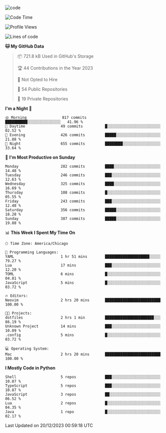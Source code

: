 
<!--
**liuyaanng/liuyaanng** is a ✨ _special_ ✨ repository because its `README.md` (this file) appears on your GitHub profile.

Here are some ideas to get you started:

- 🔭 I’m currently working on ...
- 🌱 I’m currently learning ...
- 👯 I’m looking to collaborate on ...
- 🤔 I’m looking for help with ...
- 💬 Ask me about ...
- 📫 How to reach me: ...
- 😄 Pronouns: ...
- ⚡ Fun fact: ...
-->


![code](https://cdn.jsdelivr.net/gh/liuyaanng/liuyaanng@1.0/code.gif) 

<!--START_SECTION:waka-->
![Code Time](http://img.shields.io/badge/Code%20Time-283%20hrs%208%20mins-blue)

![Profile Views](http://img.shields.io/badge/Profile%20Views-0-blue)

![Lines of code](https://img.shields.io/badge/From%20Hello%20World%20I%27ve%20Written-17.3%20million%20lines%20of%20code-blue)

**🐱 My GitHub Data** 

> 📦 721.8 kB Used in GitHub's Storage 
 > 
> 🏆 44 Contributions in the Year 2023
 > 
> 🚫 Not Opted to Hire
 > 
> 📜 54 Public Repositories 
 > 
> 🔑 19 Private Repositories 
 > 
**I'm a Night 🦉** 

```text
🌞 Morning                817 commits         ██████████░░░░░░░░░░░░░░░   41.96 % 
🌆 Daytime                49 commits          █░░░░░░░░░░░░░░░░░░░░░░░░   02.52 % 
🌃 Evening                426 commits         █████░░░░░░░░░░░░░░░░░░░░   21.88 % 
🌙 Night                  655 commits         ████████░░░░░░░░░░░░░░░░░   33.64 % 
```
📅 **I'm Most Productive on Sunday** 

```text
Monday                   282 commits         ████░░░░░░░░░░░░░░░░░░░░░   14.48 % 
Tuesday                  246 commits         ███░░░░░░░░░░░░░░░░░░░░░░   12.63 % 
Wednesday                325 commits         ████░░░░░░░░░░░░░░░░░░░░░   16.69 % 
Thursday                 108 commits         █░░░░░░░░░░░░░░░░░░░░░░░░   05.55 % 
Friday                   243 commits         ███░░░░░░░░░░░░░░░░░░░░░░   12.48 % 
Saturday                 356 commits         █████░░░░░░░░░░░░░░░░░░░░   18.28 % 
Sunday                   387 commits         █████░░░░░░░░░░░░░░░░░░░░   19.88 % 
```


📊 **This Week I Spent My Time On** 

```text
🕑︎ Time Zone: America/Chicago

💬 Programming Languages: 
YAML                     1 hr 51 mins        ████████████████████░░░░░   79.27 % 
Lua                      17 mins             ███░░░░░░░░░░░░░░░░░░░░░░   12.20 % 
TOML                     6 mins              █░░░░░░░░░░░░░░░░░░░░░░░░   04.81 % 
JavaScript               5 mins              █░░░░░░░░░░░░░░░░░░░░░░░░   03.72 % 

🔥 Editors: 
Neovim                   2 hrs 20 mins       █████████████████████████   100.00 % 

🐱‍💻 Projects: 
dotfiles                 2 hrs 1 min         ██████████████████████░░░   86.19 % 
Unknown Project          14 mins             ███░░░░░░░░░░░░░░░░░░░░░░   10.09 % 
.config                  5 mins              █░░░░░░░░░░░░░░░░░░░░░░░░   03.72 % 

💻 Operating System: 
Mac                      2 hrs 20 mins       █████████████████████████   100.00 % 
```

**I Mostly Code in Python** 

```text
Shell                    5 repos             ███░░░░░░░░░░░░░░░░░░░░░░   10.87 % 
TypeScript               5 repos             ███░░░░░░░░░░░░░░░░░░░░░░   10.87 % 
JavaScript               3 repos             ██░░░░░░░░░░░░░░░░░░░░░░░   06.52 % 
Lua                      2 repos             █░░░░░░░░░░░░░░░░░░░░░░░░   04.35 % 
Java                     1 repo              █░░░░░░░░░░░░░░░░░░░░░░░░   02.17 % 
```




 Last Updated on 20/12/2023 00:59:18 UTC
<!--END_SECTION:waka-->
